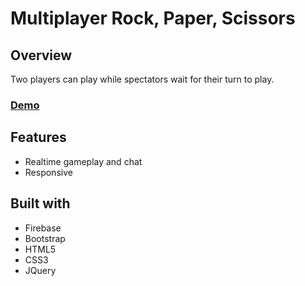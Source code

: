# Multiplayer Rock, Paper, Scissors
## Overview
Two players can play while spectators wait for their turn to play.

### [Demo](https://merrazquin.github.io/rps-multiplayer/)

## Features
* Realtime gameplay and chat
* Responsive

## Built with
* Firebase
* Bootstrap
* HTML5
* CSS3
* JQuery
